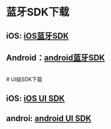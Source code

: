 <a name="Yb1Si"></a>
# 蓝牙SDK下载
<a name="Hdjtv"></a>
## iOS: [iOS蓝牙SDK](/dev-ios/bluetooth/releaselog)


<a name="k0HAE"></a>
## Android：[android蓝牙SDK](/dev-android/bluetooth/releaselog)
<br />
<a name="FOGK8"></a>
# UI级SDK下载


<a name="4eUGG"></a>
## iOS: [iOS UI SDK](/dev-ios/ui/releaselog)


<a name="Dwh1l"></a>
## androi: [android UI SDK](/dev-android/ui/releaselog)



